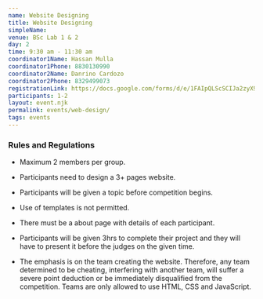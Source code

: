 ```yaml
---
name: Website Designing
title: Website Designing
simpleName:
venue: BSc Lab 1 & 2
day: 2
time: 9:30 am - 11:30 am
coordinator1Name: Hassan Mulla
coordinator1Phone: 8830130990
coordinator2Name: Danrino Cardozo
coordinator2Phone: 8329499073
registrationLink: https://docs.google.com/forms/d/e/1FAIpQLScSCIJa2zyX9fOGreGdcSfdXPWE9fu4LrMhFgU_sVNuHZieRw/viewform?usp=sf_link
participants: 1-2
layout: event.njk
permalink: events/web-design/
tags: events
---
```


### Rules and Regulations

- Maximum 2 members per group.

- Participants need to design a 3+ pages website.

- Participants will be given a topic before competition begins.

- Use of templates is not permitted.

- There must be a about page with details of each participant.

- Participants will be given 3hrs to complete their project and they will have to present it before the judges on the given time.

- The emphasis is on the team creating the website. Therefore, any team determined to be cheating, interfering with another team, will suffer a severe point deduction or be immediately disqualified from the competition.
  Teams are only allowed to use HTML, CSS and JavaScript.

